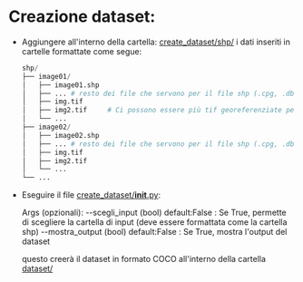 # Creazione dataset:
* Aggiungere all'interno della cartella: [create_dataset/shp/](https://github.com/Marchisceddu/Progetto_Urbismap/blob/main/create_dataset/shp) i dati inseriti in cartelle formattate come segue:

    ```python
    shp/
    ├── image01/
    │   ├── image01.shp
    │   ├── ... # resto dei file che servono per il file shp (.cpg, .dbf, .prj, .shx)
    │   ├── img.tif
    │   ├── img2.tif     # Ci possono essere più tif georeferenziate per ogni file shp
    │   └── ...
    ├── image02/
    │   ├── image02.shp
    │   ├── ... # resto dei file che servono per il file shp (.cpg, .dbf, .prj, .shx)
    │   ├── img.tif
    │   ├── img2.tif
    │   └── ...
    └── ...
    ```

* Eseguire il file [create_dataset/__init__.py](https://github.com/Marchisceddu/Progetto_Urbismap/blob/main/create_dataset/__init__.py):

    Args (opzionali):
        --scegli_input (bool) default:False : Se True, permette di scegliere la cartella di input 
                             (deve essere formattata come la cartella shp)
        --mostra_output (bool) default:False : Se True, mostra l'output del dataset
  
  questo creerà il dataset in formato COCO all'interno della cartella [dataset/](https://github.com/Marchisceddu/Progetto_Urbismap/tree/main/dataset/)
